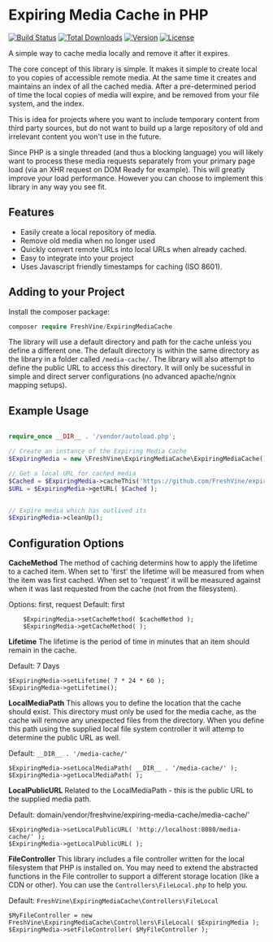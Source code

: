 # Expiring Media Cache in PHP
[![Build Status](https://travis-ci.com/FreshVine/expiring-media-cache.svg)](https://travis-ci.com/FreshVine/expiring-media-cache)
[![Total Downloads](https://poser.pugx.org/freshvine/expiringmediacache/d/total.svg)](https://packagist.org/packages/freshvine/expiringmediacache)
[![Version](https://poser.pugx.org/freshvine/expiringmediacache/v/stable.svg)](https://packagist.org/packages/freshvine/expiringmediacache)
[![License](https://poser.pugx.org/freshvine/expiringmediacache/license.svg)](https://packagist.org/packages/freshvine/expiringmediacache)  

A simple way to cache media locally and remove it after it expires.  

The core concept of this library is simple. It makes it simple to create local to you copies of accessible remote media. At the same time it creates and maintains an index of all the cached media. After a pre-determined period of time the local copies of media will expire, and be removed from your file system, and the index.

This is idea for projects where you want to include temporary content from third party sources, but do not want to build up a large repository of old and irrelevant content you won't use in the future. 

Since PHP is a single threaded (and thus a blocking language) you will likely want to process these media requests separately from your primary page load (via an XHR request on DOM Ready for example). This will greatly improve your load performance. However you can choose to implement this library in any way you see fit.  
  
## Features  

*	Easily create a local repository of media.
*	Remove old media when no longer used
*	Quickly convert remote URLs into local URLs when already cached.
*	Easy to integrate into your project
*	Uses Javascript friendly timestamps for caching (ISO 8601).


## Adding to your Project  
  
Install the composer package:  

```php
composer require FreshVine/ExpiringMediaCache
```

The library will use a default directory and path for the cache unless you define a different one. The default directory is within the same directory as the library in a folder called `/media-cache/`. The library will also attempt to define the public URL to access this directory. It will only be sucessful in simple and direct server configurations (no advanced apache/ngnix mapping setups).

  
## Example Usage  

```php

require_once __DIR__ . '/vendor/autoload.php';

// Create an instance of the Expiring Media Cache
$ExpiringMedia = new \FreshVine\ExpiringMediaCache\ExpiringMediaCache();

// Get a local URL for cached media
$Cached = $ExpiringMedia->cacheThis('https://github.com/FreshVine/expiring-media-cache/raw/main/test/images/');
$URL = $ExpiringMedia->getURL( $Cached );


// Expire media which has outlived its 
$ExpiringMedia->cleanUp();
```




## Configuration Options

**CacheMethod**
The method of caching determins how to apply the lifetime to a cached item. When set to 'first' the lifetime will be measured from when the item was first cached. When set to 'request' it will be measured against when it was last requested from the cache (not from the filesystem).

Options: first, request
Default: first

		$ExpiringMedia->setCacheMethod( $cacheMethod );
		$ExpiringMedia->getCacheMethod( );

**Lifetime**
The lifetime is the period of time in minutes that an item should remain in the cache. 

Default: 7 Days

	$ExpiringMedia->setLifetime( 7 * 24 * 60 );
	$ExpiringMedia->getLifetime();

**LocalMediaPath**
This allows you to define the location that the cache should exist. This directory must only be used for the media cache, as the cache will remove any unexpected files from the directory. When you define this path using the supplied local file system controller it will attemp to determine the public URL as well.

Default: `__DIR__ . '/media-cache/'`

	$ExpiringMedia->setLocalMediaPath( __DIR__ . '/media-cache/' );
	$ExpiringMedia->getLocalMediaPath( );


**LocalPublicURL**
Related to the LocalMediaPath - this is the public URL to the supplied media path. 

Default: domain/vendor/freshvine/expiring-media-cache/media-cache/'

	$ExpiringMedia->setLocalPublicURL( 'http://localhost:8080/media-cache/' );
	$ExpiringMedia->getLocalPublicURL( );


**FileController**
This library includes a file controller written for the local filesystem that PHP is installed on. You may need to extend the abstracted functions in the File controller to support a different storage location (like a CDN or other). You can use the `Controllers\FileLocal.php` to help you.

Default: `FreshVine\ExpiringMediaCache\Controllers\FileLocal`

	$MyFileController = new FreshVine\ExpiringMediaCache\Controllers\FileLocal( $ExpiringMedia );
	$ExpiringMedia->setFileController( $MyFileController );
